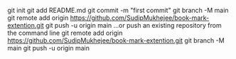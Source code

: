 git init
git add README.md
git commit -m "first commit"
git branch -M main
git remote add origin https://github.com/SudipMukhejee/book-mark-extention.git
git push -u origin main
…or push an existing repository from the command line
git remote add origin https://github.com/SudipMukhejee/book-mark-extention.git
git branch -M main
git push -u origin main